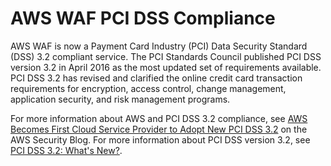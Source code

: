 # AWS WAF PCI DSS Compliance<a name="pci-compliance"></a>

AWS WAF is now a Payment Card Industry \(PCI\) Data Security Standard \(DSS\) 3\.2 compliant service\. The PCI Standards Council published PCI DSS version 3\.2 in April 2016 as the most updated set of requirements available\. PCI DSS 3\.2 has revised and clarified the online credit card transaction requirements for encryption, access control, change management, application security, and risk management programs\.

For more information about AWS and PCI DSS 3\.2 compliance, see [AWS Becomes First Cloud Service Provider to Adopt New PCI DSS 3\.2](https://blogs.aws.amazon.com/security/post/Tx20SIO4LU1XDFA/AWS-Becomes-First-Cloud-Service-Provider-to-Adopt-New-PCI-DSS-3-2) on the AWS Security Blog\. For more information about PCI DSS version 3\.2, see [PCI DSS 3\.2: What's New?](https://blog.pcisecuritystandards.org/pci-dss-32-is-here)\.